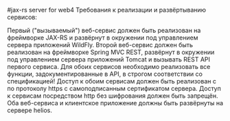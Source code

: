 #jax-rs server for web4
Требования к реализации и развёртыванию сервисов:

Первый ("вызываемый") веб-сервис должен быть реализован на фреймворке JAX-RS и развёрнут в окружении под управлением сервера приложений WildFly.
Второй веб-сервис должен быть реализован на фреймворке Spring MVC REST, развёрнут в окружении под управлением сервера приложений Tomcat и вызывать REST API первого сервиса.
Для обоих сервисов необходимо реализовать все функции, задокументированные в API, в строгом соответствии со спецификацией!
Доступ к обоим сервисам должен быть реализован с по протоколу https с самоподписанным сертификатом сервера. Доступ к сервисам посредством http без шифрования должен быть запрещён.
Оба веб-сервиса и клиентское приложение должны быть развёрнуты на сервере helios.
